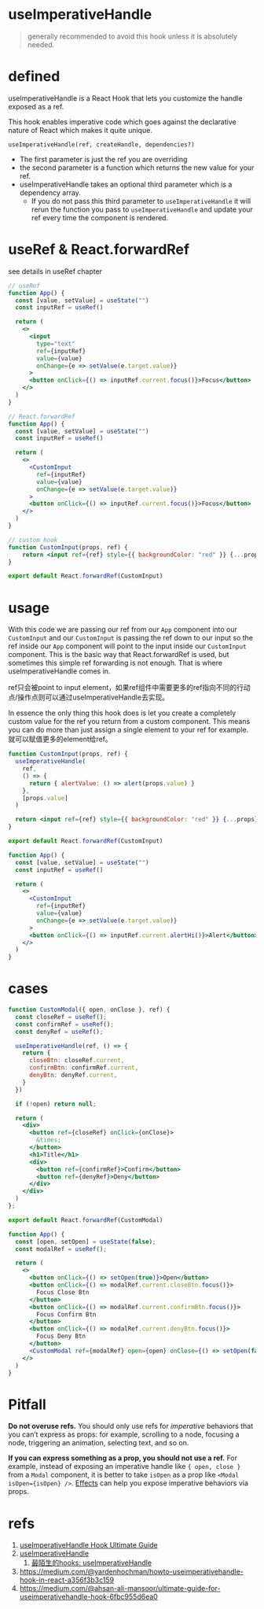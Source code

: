 
# useImperativeHandle

> generally recommended to avoid this hook unless it is absolutely needed.

# defined

useImperativeHandle is a React Hook that lets you customize the handle exposed as a ref.

This hook enables imperative code which goes against the declarative nature of React which makes it quite unique.

```
useImperativeHandle(ref, createHandle, dependencies?)
```

- The first parameter is just the ref you are overriding
- the second parameter is a function which returns the new value for your ref.
- useImperativeHandle takes an optional third parameter which is a dependency array.
  - If you do not pass this third parameter to `useImperativeHandle` it will rerun the function you pass to `useImperativeHandle` and update your ref every time the component is rendered.

# useRef & React.forwardRef

see details in useRef chapter

```jsx
// useRef
function App() {
  const [value, setValue] = useState("")
  const inputRef = useRef()

  return (
    <>
      <input
        type="text"
        ref={inputRef}
        value={value}
        onChange={e => setValue(e.target.value)}
      >
      <button onClick={() => inputRef.current.focus()}>Focus</button>
    </>
  )
}
```

```jsx
// React.forwardRef
function App() {
  const [value, setValue] = useState("")
  const inputRef = useRef()

  return (
    <>
      <CustomInput
        ref={inputRef}
        value={value}
        onChange={e => setValue(e.target.value)}
      >
      <button onClick={() => inputRef.current.focus()}>Focus</button>
    </>
  )
}
```

```jsx
// custom hook
function CustomInput(props, ref) {
	return <input ref={ref} style={{ backgroundColor: "red" }} {...props} />
}

export default React.forwardRef(CustomInput)
```

# usage

With this code we are passing our ref from our `App` component into our `CustomInput` and our `CustomInput` is passing the ref down to our input so the ref inside our `App` component will point to the input inside our `CustomInput` component. This is the basic way that React.forwardRef is used, but sometimes this simple ref forwarding is not enough. That is where useImperativeHandle comes in.

ref只会被point to input element，如果ref组件中需要更多的ref指向不同的行动点/操作点则可以通过useImperativeHandle去实现。

 In essence the only thing this hook does is let you create a completely custom value for the ref you return from a custom component. This means you can do more than just assign a single element to your ref for example. 就可以赋值更多的element给ref。

```jsx
function CustomInput(props, ref) {
  useImperativeHandle(
    ref,
    () => {
      return { alertValue: () => alert(props.value) }
    },
    [props.value]
  )

  return <input ref={ref} style={{ backgroundColor: "red" }} {...props} />
}

export default React.forwardRef(CustomInput)
```

```jsx
function App() {
  const [value, setValue] = useState("")
  const inputRef = useRef()

  return (
    <>
      <CustomInput
        ref={inputRef}
        value={value}
        onChange={e => setValue(e.target.value)}
      >
      <button onClick={() => inputRef.current.alertHi()}>Alert</button>
    </>
  )
}
```

# cases

```jsx
function CustomModal({ open, onClose }, ref) {
  const closeRef = useRef();
  const confirmRef = useRef();
  const denyRef = useRef();

  useImperativeHandle(ref, () => {
    return {
      closeBtn: closeRef.current,
      confirmBtn: confirmRef.current,
      denyBtn: denyRef.current,
    }
  })

  if (!open) return null;

  return (
    <div>
      <button ref={closeRef} onClick={onClose}>
        &times;
      </button>
      <h1>Title</h1>
      <div>
        <button ref={confirmRef}>Confirm</button>
        <button ref={denyRef}>Deny</button>
      </div>
    </div>
  )
};

export default React.forwardRef(CustomModal)
```

```jsx
function App() {
  const [open, setOpen] = useState(false);
  const modalRef = useRef();

  return (
    <>
      <button onClick={() => setOpen(true)}>Open</button>
      <button onClick={() => modalRef.current.closeBtn.focus()}>
        Focus Close Btn
      </button>
      <button onClick={() => modalRef.current.confirmBtn.focus()}>
        Focus Confirm Btn
      </button>
      <button onClick={() => modalRef.current.denyBtn.focus()}>
        Focus Deny Btn
      </button>
      <CustomModal ref={modalRef} open={open} onClose={() => setOpen(false)} />
    </>
  )
}
```

# Pitfall

**Do not overuse refs.** You should only use refs for *imperative* behaviors that you can’t express as props: for example, scrolling to a node, focusing a node, triggering an animation, selecting text, and so on.

**If you can express something as a prop, you should not use a ref.** For example, instead of exposing an imperative handle like `{ open, close }` from a `Modal` component, it is better to take `isOpen` as a prop like `<Modal isOpen={isOpen} />`. [Effects](https://react.dev/learn/synchronizing-with-effects) can help you expose imperative behaviors via props.

# refs

1. [useImperativeHandle Hook Ultimate Guide](https://blog.webdevsimplified.com/2022-06/use-imperative-handle/)
2. [useImperativeHandle](https://react.dev/reference/react/useImperativeHandle)
   1. [最陌生的hooks: useImperativeHandle](https://segmentfault.com/a/1190000040758640)
3. https://medium.com/@yardenhochman/howto-useimperativehandle-hook-in-react-a356f3b3c159
4. https://medium.com/@ahsan-ali-mansoor/ultimate-guide-for-useimperativehandle-hook-6fbc955d6ea0